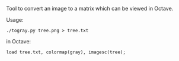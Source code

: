 Tool to convert an image to a matrix which can be viewed in Octave.

Usage:

```./togray.py tree.png > tree.txt```

in Octave:

```load tree.txt, colormap(gray), imagesc(tree);```

